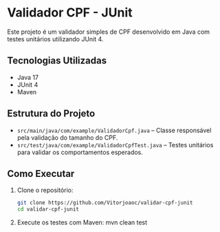 # Validador CPF - JUnit

Este projeto é um validador simples de CPF desenvolvido em Java com testes unitários utilizando JUnit 4.

## Tecnologias Utilizadas

- Java 17  
- JUnit 4  
- Maven

## Estrutura do Projeto

- `src/main/java/com/example/ValidadorCpf.java` – Classe responsável pela validação do tamanho do CPF.
- `src/test/java/com/example/ValidadorCpfTest.java` – Testes unitários para validar os comportamentos esperados.

## Como Executar

1. Clone o repositório:
   ```bash
   git clone https://github.com/Vitorjoaoc/validar-cpf-junit
   cd validar-cpf-junit

2. Execute os testes com Maven:
    mvn clean test
